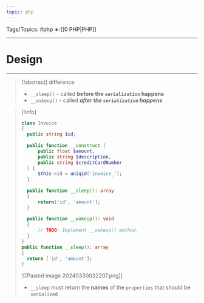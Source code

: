 ```yaml
---
topic: php
---
```



Tags/Topics: #php
∗:[[0 PHP|PHP]]

---
# Design

--- 
> [!abstract] difference
> - `__sleep()` - called __before the `serialization` happens__
> - `__wakeup()` - called ___after the `serialization` happens___

> [!info] 
> ```php
> class Invoice
> {
> 	public string $id;
> 	
> 	public function __construct (
> 		public float $amount,
> 		public string $description,
> 		public string $creditCardNumber	
> 	) {
> 		$this->id = uniqid('invoice_');	
> 	}
> 	
> 	public function __sleep(): array
> 	{
> 		return['id', 'amount'];	
> 	}
> 	
> 	public function __wakeup(): void
> 	{
> 		// TODO: Implement __wakeup() method.	
> 	}
> }
> public function __sleep(): array
> {
> 	return ['id', 'amount'];
> }
> ```
> ![[Pasted image 20240330032207.png]]
> - `__sleep` must return the __names__ of the `properties` that should be `serialized`
